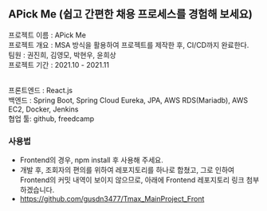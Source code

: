 ## APick Me (쉽고 간편한 채용 프로세스를 경험해 보세요)
프로젝트 이름 : APick Me  
프로젝트 개요 : MSA 방식을 활용하여 프로젝트를 제작한 후, CI/CD까지 완료한다.  
팀원 : 권진희, 김영모, 박현우, 윤희상   
프로젝트 기간 : 2021.10 - 2021.11  
<br/>

프론트엔드 : React.js  
백엔드 : Spring Boot, Spring Cloud Eureka, JPA, AWS RDS(Mariadb), AWS EC2, Docker, Jenkins     
협업 툴: github, freedcamp

### 사용법
- Frontend의 경우, npm install 후 사용해 주세요.
- 개발 후, 조회자의 편의를 위하여 레포지토리를 하나로 합쳤고, 그로 인하여 Frontend의 커밋 내역이 보이지 않으므로, 아래에 Frontend 레포지토리 링크 첨부하겠습니다.
- https://github.com/gusdn3477/Tmax_MainProject_Front
